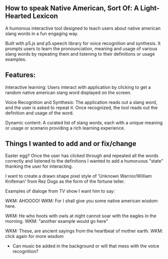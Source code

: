 ## How to speak Native American, Sort Of: A Light-Hearted Lexicon
A humorous interactive tool designed to teach users about native american slang words in a fun engaging way. 

Built with p5.js and p5.speech library for voice recognition and synthesis. It prompts users to learn the pronounciation, meaning and usage of various slang words by repeating them and listening to their definitions or usage examples.

## Features:
Interactive learning: Users interact with application by clicking to get a random native american slang word displayed on the screen. 

Voice Recognition and Synthesis: The application reads out a slang word, and the user is asked to repeat it. Once recognized, the tool reads out the definition and usage of the word.

Dynamic content: A curated list of slang words, each with a unique meaning or usage or scenario providing a rich learning experience.

## Things I wanted to add and or fix/change 
Easter egg? Once the user has clicked through and repeated all the words correctly and listened to the definitions I wanted to add a humoruous "state" thanking the user for interacting.

I want to create a drawn shape pixel style of 'Unknown Warrior/William Knifeman' from Rez Dogs as the form of the fortune teller.

Examples of dialoge from TV show I want him to say:

WKM: AHOOOO!
WKM: For I shall give you some native american wisdom here.

WKM: He who hoots with owls at night cannot soar with the eagles in the morning.
WKM: "another example would go here"

WKM: These, are ancient sayings from the heartbeat of mother earth.
WKM: click again for more wisdom

- Can music be added in the background or will that mess with the voice recognition?
